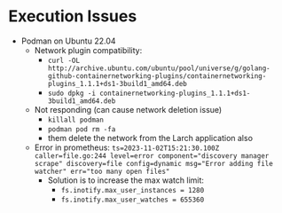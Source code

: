 # Execution Issues

- Podman on Ubuntu 22.04
  - Network plugin compatibility:
    - `curl -OL http://archive.ubuntu.com/ubuntu/pool/universe/g/golang-github-containernetworking-plugins/containernetworking-plugins_1.1.1+ds1-3build1_amd64.deb`
    - `sudo dpkg -i containernetworking-plugins_1.1.1+ds1-3build1_amd64.deb`
  - Not responding (can cause network deletion issue)
    - `killall podman`
    - `podman pod rm -fa`
    - them delete the network from the Larch application also
  - Error in prometheus: `ts=2023-11-02T15:21:30.100Z caller=file.go:244 level=error component="discovery manager scrape" discovery=file config=dynamic msg="Error adding file watcher" err="too many open files"`
    - Solution is to increase the max watch limit:
      - `fs.inotify.max_user_instances = 1280`
      - `fs.inotify.max_user_watches = 655360`
